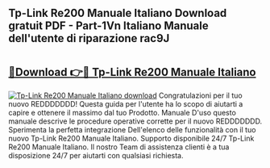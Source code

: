 ## Tp-Link Re200 Manuale Italiano Download gratuit PDF - Part-1Vn Italiano Manuale dell'utente di riparazione rac9J

# <h2><a href="http://dfdadkf.blite.top/?on=Tp-Link+Re200+Manuale+Italiano">🔗Download 👉🔴 Tp-Link Re200 Manuale Italiano</a></h2>

[![Tp-Link Re200 Manuale Italiano download](https://i.imgur.com/lujVjoI.png)](http://dfdadkf.blite.top/?on=Tp-Link+Re200+Manuale+Italiano)
Congratulazioni per il tuo nuovo REDDDDDDD! Questa guida per l'utente ha lo scopo di aiutarti a capire e ottenere il massimo dal tuo Prodotto. Manuale D'uso questo manuale descrive le procedure operative corrette per il nuovo REDDDDDDD. Sperimenta la perfetta integrazione Dell'elenco delle funzionalità con il tuo nuovo Tp-Link Re200 Manuale Italiano. Supporto disponibile 24/7 Tp-Link Re200 Manuale Italiano. Il nostro Team di assistenza clienti è a tua disposizione 24/7 per aiutarti con qualsiasi richiesta.

